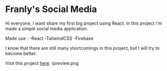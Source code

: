 # Franly's Social Media

Hi everyone, i want share my first big project using React.
In this project i'm made a simple social media application.

Made use : 
   -React
   -TailwindCSS
   -Firebase

I know that there are still many shortcomings in this project, but I will try to become better.

Visit this project [here](https://react-social-media-7b56c.web.app/).
/preview.png
